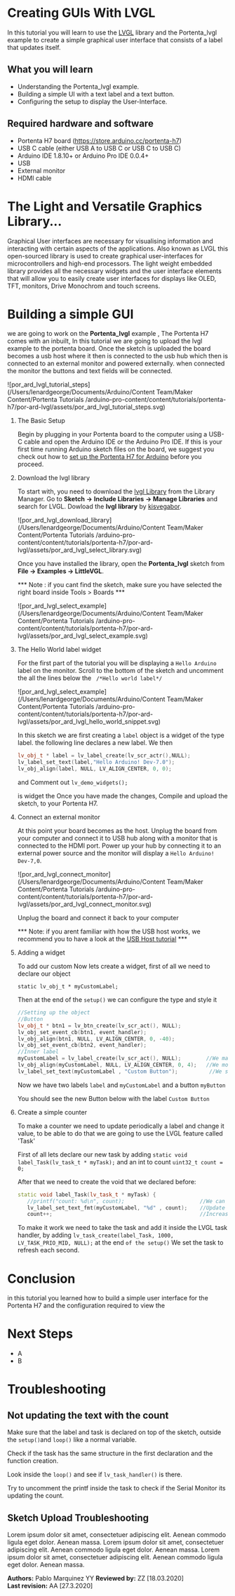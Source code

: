# Creating GUIs With LVGL  
In this tutorial you will learn to use the [LVGL](https://lvgl.io/) library and the Portenta_lvgl example to create a simple graphical user interface that consists of a label that updates itself.

## What you will learn
-   Understanding the Portenta_lvgl example.
-   Building a simple UI with a text label and a text button. 
-   Configuring the setup to display the User-Interface. 

## Required hardware and software
-   Portenta H7 board (<https://store.arduino.cc/portenta-h7>)
-   USB C cable (either USB A to USB C or USB C to USB C)
-   Arduino IDE 1.8.10+  or Arduino Pro IDE 0.0.4+ 
-   USB 
-   External monitor 
-   HDMI cable 

# The Light and Versatile Graphics Library...

Graphical User interfaces are necessary for visualising information and interacting with certain aspects of the applications. Also known as LVGL this open-sourced library is used to create graphical user-interfaces for microcontrollers and high-end processors. The light weight embedded library provides all the necessary widgets and the user interface elements that will allow you to easily  create user interfaces for displays like OLED, TFT, monitors, Drive Monochrom and touch screens.

# Building a simple GUI 

we are going to work on the **Portenta_lvgl** example , The Portenta H7 comes with an inbuilt,  In this tutorial we are going to upload the lvgl example to the portenta board. Once the sketch is uploaded the board becomes a usb host where it then is connected to the usb hub which then is connected to an external monitor and powered externally. when connected the monitor the buttons and text fields will be connected. 

![por_ard_lvgl_tutorial_steps](/Users/lenardgeorge/Documents/Arduino/Content Team/Maker Content/Portenta Tutorials /arduino-pro-content/content/tutorials/portenta-h7/por-ard-lvgl/assets/por_ard_lvgl_tutorial_steps.svg)

1. The Basic Setup

   Begin by plugging in your Portenta board to the computer using a USB-C cable and open the Arduino IDE or the Arduino Pro IDE. If this is your first time running Arduino sketch files on the board, we suggest you check out how to [set up the Portenta H7 for Arduino](https://github.com/bcmi-labs/arduino-pro-content/blob/master/content/tutorials/portenta-h7/por-ard-usb/por-ard-gs) before you proceed.

2. Download the lvgl library

   To start with, you need to download the [lvgl Library](https://github.com/lvgl/lvgl) from the Library Manager. Go to **Sketch** **->** **Include Libraries** **-> Manage Libraries** and search for LVGL. Dowload the **lvgl library** by [kisvegabor](https://github.com/kisvegabor).  
   
   ![por_ard_lvgl_download_library](/Users/lenardgeorge/Documents/Arduino/Content Team/Maker Content/Portenta Tutorials /arduino-pro-content/content/tutorials/portenta-h7/por-ard-lvgl/assets/por_ard_lvgl_select_library.svg)
   
   
   Once you have installed the library, open the **Portenta_lvgl** sketch from **File -> Examples -> LittleVGL**.
   
   *** Note : if you cant find the sketch, make sure you have selected the right board inside Tools > Boards ***
   
   ![por_ard_lvgl_select_example](/Users/lenardgeorge/Documents/Arduino/Content Team/Maker Content/Portenta Tutorials /arduino-pro-content/content/tutorials/portenta-h7/por-ard-lvgl/assets/por_ard_lvgl_select_example.svg)
   
   
   
3. The Hello World label widget 

   For the first part of the tutorial you will be displaying a `Hello Arduino` label on the monitor.  Scroll to the bottom of the sketch and uncomment the all the lines below the ` /*Hello world label*/` 

   ![por_ard_lvgl_select_example](/Users/lenardgeorge/Documents/Arduino/Content Team/Maker Content/Portenta Tutorials /arduino-pro-content/content/tutorials/portenta-h7/por-ard-lvgl/assets/por_ard_lvgl_hello_world_snippet.svg) 

   

   In this sketch we are first creating a `label` object is a widget of the type label. the following line declares a new label.  We then 

   ```cpp
   lv_obj_t * label = lv_label_create(lv_scr_actr(),NULL); 
   lv_label_set_text(label,"Hello Arduino! Dev-7.0");
   lv_obj_align(label, NULL, LV_ALIGN_CENTER, 0, 0);
   ```

   and Comment out  `lv_demo_widgets();`

   is widget the Once you have made the changes, Compile and upload the sketch, to your Portenta H7.  

    

4. Connect an external monitor

   At this point your board becomes as the host. Unplug the board from your computer and connect it to USB hub along with a monitor that is connected to the HDMI port. Power up your hub by connecting it to an external power source and the monitor will display a `Hello Arduino! Dev-7,0`. 

   ![por_ard_lvgl_connect_monitor](/Users/lenardgeorge/Documents/Arduino/Content Team/Maker Content/Portenta Tutorials /arduino-pro-content/content/tutorials/portenta-h7/por-ard-lvgl/assets/por_ard_lvgl_connect_monitor.svg)


   Unplug the board and connect it back to your computer 

   *** Note: if you arent familiar with how the USB host works, we recommend you to have a look at the [USB Host tutorial](https://www.arduino.cc/pro/tutorials/portenta-h7/por-ard-usb ) ***

4. Adding a widget 

   To add our custom Now lets create a widget, first of all we need to declare our object

   `static lv_obj_t * myCustomLabel;`

   Then at the end of the `setup()` we can configure the type and style it

   ```cpp
   //Setting up the object
   //Button
   lv_obj_t * btn1 = lv_btn_create(lv_scr_act(), NULL);
   lv_obj_set_event_cb(btn1, event_handler);
   lv_obj_align(btn1, NULL, LV_ALIGN_CENTER, 0, -40);
   lv_obj_set_event_cb(btn2, event_handler);
   //Inner label
   myCustomLabel = lv_label_create(lv_scr_act(), NULL);        //We make the object be a label widget
   lv_obj_align(myCustomLabel, NULL, LV_ALIGN_CENTER, 0, 4);   //We move it to the center of the screen below the 'Hello world' and align centered
   lv_label_set_text(myCustomLabel , "Custom Button");          //We set the default text
   ```

   Now we have two labels `label` and `myCustomLabel` and a button `myButton`

   You should see the new Button below with  the label `Custom Button`

5. Create a simple counter

   To make a counter we need to update periodically a label and change it value, to be able to do that we are going to use the LVGL feature called 'Task'

   First of all lets declare our new task by adding `static void label_Task(lv_task_t * myTask);` and an int to count `uint32_t count = 0;`

   After that we need to create the void that we declared before:

   ```cpp
   static void label_Task(lv_task_t * myTask) {
      //printf("count: %d\n", count);                        //We can see in the Serial monitor the count
      lv_label_set_text_fmt(myCustomLabel, "%d" , count);    //Update the text from the label
      count++;                                               //Increase the count number
   ```

   To make it work we need to take the task and add it inside the LVGL task handler, by adding `lv_task_create(label_Task, 1000, LV_TASK_PRIO_MID, NULL);` at the end `of the setup()`
   We set the task to refresh each second.

# Conclusion

in this tutorial you learned how to build a simple user interface for the Portenta H7 and the configuration required to view the 

# Next Steps
-   A
-   B

# Troubleshooting
## Not updating the text with the count
Make sure that the label and task is declared on top of the sketch, outside the `setup()`and `loop()` like a normal variable.

Check if the task has the same structure in the first declaration and the function creation.

Look inside the `loop()` and see if `lv_task_handler()` is there.

Try to uncomment the printf inside the task to check if the Serial Monitor its updating the count.


## Sketch Upload Troubleshooting
Lorem ipsum dolor sit amet, consectetuer adipiscing elit. Aenean commodo ligula eget dolor. Aenean massa. Lorem ipsum dolor sit amet, consectetuer adipiscing elit. Aenean commodo ligula eget dolor. Aenean massa. Lorem ipsum dolor sit amet, consectetuer adipiscing elit. Aenean commodo ligula eget dolor. Aenean massa. 

**Authors:** Pablo Marquinez YY
**Reviewed by:** ZZ [18.03.2020]  
**Last revision:** AA [27.3.2020]
